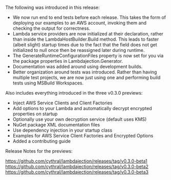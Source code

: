 The following was introduced in this release:

- We now run end to end tests before each release. This takes the form of deploying our examples to an AWS account, invoking them and checking the output for correctness.
- Lambda service providers are now initialized at their declaration, rather than inside the LambdaHostBuilder.Build method. This leads to faster (albeit slight) startup times due to the fact that the field does not get initialized to null once then be reassigned later during runtime.
- The GenerateRuntimeConfigurationFiles property is now set for you via the package properties in Lambdajection.Generator.
- Documentation was added around using development builds.
- Better organization around tests was introduced.  Rather than having multiple test projects, we are now just using one and performing build tests using MSBuild Workspaces.

Also includes everything introduced in the three v0.3.0 previews:

- Inject AWS Service Clients and Client Factories
- Add options to your Lambda and automatically decrypt encrypted properties on startup
- Optionally use your own decryption service (default uses KMS)
- NuGet package XML documentation files
- Use dependency injection in your startup class
- Examples for AWS Service Client Factories and Encrypted Options
- Added a contributing guide

Release Notes for the previews:

https://github.com/cythral/lambdajection/releases/tag/v0.3.0-beta1
https://github.com/cythral/lambdajection/releases/tag/v0.3.0-beta2
https://github.com/cythral/lambdajection/releases/tag/v0.3.0-beta3
